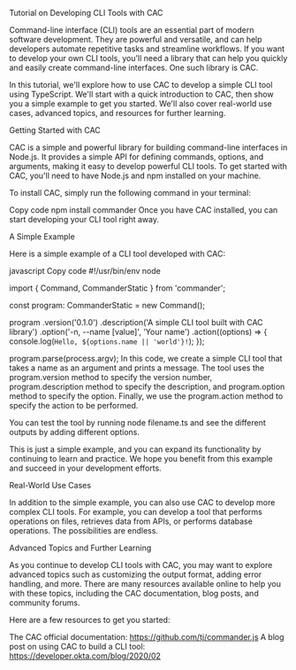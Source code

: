 Tutorial on Developing CLI Tools with CAC

Command-line interface (CLI) tools are an essential part of modern software development. They are powerful and versatile, and can help developers automate repetitive tasks and streamline workflows. If you want to develop your own CLI tools, you'll need a library that can help you quickly and easily create command-line interfaces. One such library is CAC.

In this tutorial, we'll explore how to use CAC to develop a simple CLI tool using TypeScript. We'll start with a quick introduction to CAC, then show you a simple example to get you started. We'll also cover real-world use cases, advanced topics, and resources for further learning.

Getting Started with CAC

CAC is a simple and powerful library for building command-line interfaces in Node.js. It provides a simple API for defining commands, options, and arguments, making it easy to develop powerful CLI tools. To get started with CAC, you'll need to have Node.js and npm installed on your machine.

To install CAC, simply run the following command in your terminal:

Copy code
npm install commander
Once you have CAC installed, you can start developing your CLI tool right away.

A Simple Example

Here is a simple example of a CLI tool developed with CAC:

javascript
Copy code
#!/usr/bin/env node

import { Command, CommanderStatic } from 'commander';

const program: CommanderStatic = new Command();

program
.version('0.1.0')
.description('A simple CLI tool built with CAC library')
.option('-n, --name [value]', 'Your name')
.action((options) => {
console.log(`Hello, ${options.name || 'world'}!`);
});

program.parse(process.argv);
In this code, we create a simple CLI tool that takes a name as an argument and prints a message. The tool uses the program.version method to specify the version number, program.description method to specify the description, and program.option method to specify the option. Finally, we use the program.action method to specify the action to be performed.

You can test the tool by running node filename.ts and see the different outputs by adding different options.

This is just a simple example, and you can expand its functionality by continuing to learn and practice. We hope you benefit from this example and succeed in your development efforts.

Real-World Use Cases

In addition to the simple example, you can also use CAC to develop more complex CLI tools. For example, you can develop a tool that performs operations on files, retrieves data from APIs, or performs database operations. The possibilities are endless.

Advanced Topics and Further Learning

As you continue to develop CLI tools with CAC, you may want to explore advanced topics such as customizing the output format, adding error handling, and more. There are many resources available online to help you with these topics, including the CAC documentation, blog posts, and community forums.

Here are a few resources to get you started:

The CAC official documentation: https://github.com/tj/commander.js
A blog post on using CAC to build a CLI tool: https://developer.okta.com/blog/2020/02

